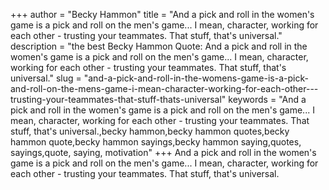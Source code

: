 +++
author = "Becky Hammon"
title = "And a pick and roll in the women's game is a pick and roll on the men's game... I mean, character, working for each other - trusting your teammates. That stuff, that's universal."
description = "the best Becky Hammon Quote: And a pick and roll in the women's game is a pick and roll on the men's game... I mean, character, working for each other - trusting your teammates. That stuff, that's universal."
slug = "and-a-pick-and-roll-in-the-womens-game-is-a-pick-and-roll-on-the-mens-game-i-mean-character-working-for-each-other---trusting-your-teammates-that-stuff-thats-universal"
keywords = "And a pick and roll in the women's game is a pick and roll on the men's game... I mean, character, working for each other - trusting your teammates. That stuff, that's universal.,becky hammon,becky hammon quotes,becky hammon quote,becky hammon sayings,becky hammon saying,quotes, sayings,quote, saying, motivation"
+++
And a pick and roll in the women's game is a pick and roll on the men's game... I mean, character, working for each other - trusting your teammates. That stuff, that's universal.
